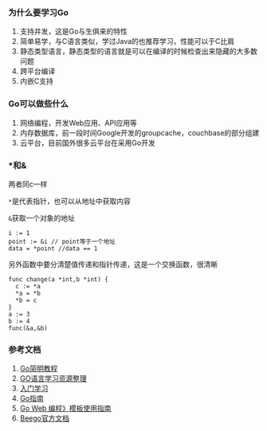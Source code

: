 ### 为什么要学习Go
1. 支持并发，这是Go与生俱来的特性
2. 简单易学，与C语言类似，学过Java的也推荐学习，性能可以于C比肩
3. 静态类型语言，静态类型的语言就是可以在编译的时候检查出来隐藏的大多数问题
4. 跨平台编译
5. 内嵌C支持

### Go可以做些什么
1. 网络编程，开发Web应用、API应用等
2. 内存数据库，前一段时间Google开发的groupcache，couchbase的部分组建
3. 云平台，目前国外很多云平台在采用Go开发

### *和&

两者同c一样

`*`是代表指针，也可以从地址中获取内容

`&`获取一个对象的地址

```
i := 1
point := &i // point等于一个地址
data = *point //data == 1
```
另外函数中要分清楚值传递和指针传递，这是一个交换函数，很清晰

```
func change(a *int,b *int) {
  c := *a
  *a = *b
  *b = c
}
a := 3
b := 4
func(&a,&b)
```
### 参考文档
1. [Go简明教程](http://smallsoho.com/backend/2016/11/20/Go%E7%AE%80%E6%98%8E%E6%95%99%E7%A8%8B/)
2. [GO语言学习资源整理](https://zhuanlan.zhihu.com/p/25493806?utm_source=tuicool&utm_medium=referral)
3. [入门学习](https://github.com/zoeminghong/go-library)
4. [Go指南](https://tour.go-zh.org/welcome/1)
5. [Go Web 编程》模板使用指南](https://github.com/astaxie/build-web-application-with-golang/blob/master/zh/01.0.md)
6. [Beego官方文档](https://beego.me/docs/quickstart/view.md)